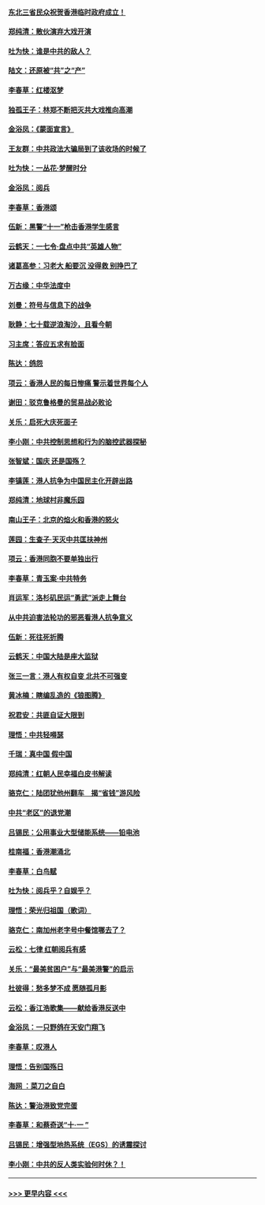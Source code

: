 #### [东北三省民众祝贺香港临时政府成立！](../pages/nsc993/n11571215.md?t=10061711) 
#### [郑纯清：散伙演弃大戏开演](../pages/nsc993/n11570826.md?t=10061711) 
#### [吐为快：谁是中共的敌人？](../pages/nsc993/n11570817.md?t=10061711) 
#### [陆文：还原被“共”之“产”](../pages/nsc993/n11570798.md?t=10061711) 
#### [李春草：红楼沤梦](../pages/nsc993/n11569673.md?t=10061711) 
#### [独孤王子：林郑不断把灭共大戏推向高潮](../pages/nsc993/n11569381.md?t=10061711) 
#### [金浴凤：《蒙面宣言》](../pages/nsc993/n11569368.md?t=10061711) 
#### [王友群：中共政法大骗局到了该收场的时候了](../pages/nsc993/n11568940.md?t=10061711) 
#### [吐为快：一丛花‧梦醒时分](../pages/nsc993/n11567491.md?t=10061711) 
#### [金浴凤：阅兵](../pages/nsc993/n11567454.md?t=10061711) 
#### [李春草：香港颂](../pages/nsc993/n11567444.md?t=10061711) 
#### [伍新：黑警“十一”枪击香港学生感言](../pages/nsc993/n11567426.md?t=10061711) 
#### [云鹤天：一七令‧盘点中共“英雄人物”](../pages/nsc993/n11567091.md?t=10061711) 
#### [诸葛高参：习老大 船要沉 没得救 别挣巴了](../pages/nsc993/n11566976.md?t=10061711) 
#### [万古缘：中华法度中](../pages/nsc993/n11566726.md?t=10061711) 
#### [刘曼：符号与信息下的战争](../pages/nsc993/n11564655.md?t=10061711) 
#### [耿静：七十载逆浪淘沙，且看今朝](../pages/nsc993/n11564520.md?t=10061711) 
#### [习主席：答应五求有脸面](../pages/nsc993/n11563953.md?t=10061711) 
#### [陈达：鸽怨](../pages/nsc993/n11561879.md?t=10061711) 
#### [项云：香港人民的每日惨痛  警示着世界每个人](../pages/nsc993/n11559273.md?t=10061711) 
#### [谢田：驳克鲁格曼的贸易战必败论](../pages/nsc993/n11555840.md?t=10061711) 
#### [关乐：启死大庆死面子](../pages/nsc993/n11556823.md?t=10061711) 
#### [李小刚：中共控制思想和行为的脑控武器探秘](../pages/nsc993/n11556776.md?t=10061711) 
#### [张智斌：国庆  还是国殇？](../pages/nsc993/n11556617.md?t=10061711) 
#### [李镇莲：港人抗争为中国民主化开辟出路](../pages/nsc993/n11556570.md?t=10061711) 
#### [郑纯清：地球村非魔乐园](../pages/nsc993/n11555415.md?t=10061711) 
#### [南山王子：北京的焰火和香港的怒火](../pages/nsc993/n11555318.md?t=10061711) 
#### [莲园：生查子·天灭中共匡扶神州](../pages/nsc993/n11555302.md?t=10061711) 
#### [项云：香港同胞不要单独出行](../pages/nsc993/n11555276.md?t=10061711) 
#### [李春草：青玉案‧中共特务](../pages/nsc993/n11552356.md?t=10061711) 
#### [肖运军：洛杉矶民运“勇武”派走上舞台](../pages/nsc993/n11551595.md?t=10061711) 
#### [从中共迫害法轮功的邪恶看港人抗争意义](../pages/nsc993/n11540858.md?t=10061711) 
#### [伍新：死往死折腾](../pages/nsc993/n11550174.md?t=10061711) 
#### [云鹤天：中国大陆是座大监狱](../pages/nsc993/n11550155.md?t=10061711) 
#### [张三一言：港人有权自变 北共不可强变](../pages/nsc993/n11550132.md?t=10061711) 
#### [黄冰楠：瞎编乱造的《狼图腾》](../pages/nsc993/n11550082.md?t=10061711) 
#### [祝君安：共匪自证大限到](../pages/nsc993/n11550041.md?t=10061711) 
#### [理悟：中共轻嘚瑟](../pages/nsc993/n11547978.md?t=10061711) 
#### [千瑞：真中国 假中国](../pages/nsc993/n11547865.md?t=10061711) 
#### [郑纯清：红朝人民幸福白皮书解读](../pages/nsc993/n11547499.md?t=10061711) 
#### [骆克仁：陆团犹他州翻车　揭“省钱”游风险](../pages/nsc993/n11546977.md?t=10061711) 
#### [中共“老区”的退党潮](../pages/nsc993/n11545995.md?t=10061711) 
#### [吕锡民：公用事业大型储能系统——铅电池](../pages/nsc993/n11545701.md?t=10061711) 
#### [桂南福：香港潮涌北](../pages/nsc993/n11545682.md?t=10061711) 
#### [李春草：白鸟赋](../pages/nsc993/n11545663.md?t=10061711) 
#### [吐为快：阅兵乎？自娱乎？](../pages/nsc993/n11545625.md?t=10061711) 
#### [理悟：荣光归祖国（歌词）](../pages/nsc993/n11545616.md?t=10061711) 
#### [骆克仁：南加州老字号中餐馆哪去了？](../pages/nsc993/n11545120.md?t=10061711) 
#### [云松：七律 红朝阅兵有感](../pages/nsc993/n11542394.md?t=10061711) 
#### [关乐：“最美贫困户”与“最美港警”的启示](../pages/nsc993/n11542252.md?t=10061711) 
#### [杜彼得：愁多梦不成 愿随孤月影](../pages/nsc993/n11540296.md?t=10061711) 
#### [云松：香江浩歌集——献给香港反送中](../pages/nsc993/n11540149.md?t=10061711) 
#### [金浴凤：一只野鸽在天安门翔飞](../pages/nsc993/n11540280.md?t=10061711) 
#### [李春草：叹港人](../pages/nsc993/n11540119.md?t=10061711) 
#### [理悟：告别国殇日](../pages/nsc993/n11539610.md?t=10061711) 
#### [海网 ：菜刀之自白](../pages/nsc993/n11539597.md?t=10061711) 
#### [陈达：警治港致党完蛋](../pages/nsc993/n11538127.md?t=10061711) 
#### [李春草：和蔡奇送“十·一 ”](../pages/nsc993/n11537810.md?t=10061711) 
#### [吕锡民：增强型地热系统（EGS）的诱震探讨](../pages/nsc993/n11537765.md?t=10061711) 
#### [李小刚：中共的反人类实验何时休？！](../pages/nsc993/n11537669.md?t=10061711) 

----
#### [ >>> 更早内容 <<< ](../indexes/nsc993-earlier.md)
